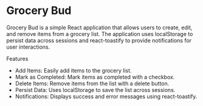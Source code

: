 # Grocery Bud

Grocery Bud is a simple React application that allows users to create, edit, and remove items from a grocery list. The application uses localStorage to persist data across sessions and react-toastify to provide notifications for user interactions.

Features 

- Add Items: Easily add items to the grocery list.
- Mark as Completed: Mark items as completed with a checkbox.
- Delete Items: Remove items from the list with a delete button.
- Persist Data: Uses localStorage to save the list across sessions.
- Notifications: Displays success and error messages using react-toastify.

